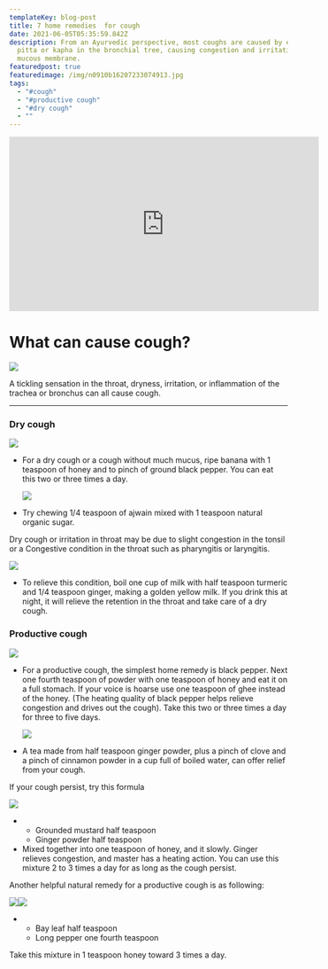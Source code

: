 ```yaml
---
templateKey: blog-post
title: 7 home remedies  for cough
date: 2021-06-05T05:35:59.842Z
description: From an Ayurvedic perspective, most coughs are caused by excess
  pitta or kapha in the bronchial tree, causing congestion and irritation of the
  mucous membrane.
featuredpost: true
featuredimage: /img/n0910b16207233074913.jpg
tags:
  - "#cough"
  - "#productive cough"
  - "#dry cough"
  - ""
---
```

<!--StartFragment-->

<style>

::-webkit-scrollbar{

width: 10px;

}

::-webkit-scrollbar-track{

border-radius: 5px;

box-shadow: inset 0 0 10px rgba(0,0,0,0.25 green, blue, alpha);

}

::-webkit-scrollbar-thumb {

border-radius: 5px;

background-color: #009578;

}

::-webkit-scrollbar-thumb :hover{

background-color: #6dcdb1;

}

</style>

<!--EndFragment-->

<!--StartFragment-->

<iframe width="560" height="315" src="https://www.youtube.com/embed/q3-suV3JliE" title="YouTube video player" frameborder="0" allow="accelerometer; autoplay; clipboard-write; encrypted-media; gyroscope; picture-in-picture" allowfullscreen></iframe>

# What can cause cough?

[![](https://1.bp.blogspot.com/-rkzv2azQIYw/YLHaC-RBazI/AAAAAAAAAVs/nnk1lLZlFoMzz3B_EXaI7m-HKORtiVTUQCNcBGAsYHQ/s320/coronavirus-4952102_640.jpg)](https://www.blogger.com/u/1/blog/post/edit/7168298537165131910/2415280919806185679#)

A tickling sensation in the throat, dryness, irritation, or inflammation of the trachea or bronchus can all cause cough.

- - -

### Dry cough

[![](https://1.bp.blogspot.com/-VZcPEgjHTMA/YLHbqxGIWvI/AAAAAAAAAV8/Nwys_T2-sVktPEqAB2oOzv1b3LQArqU8QCNcBGAsYHQ/s320/bananas-6258581_1280.jpg)](https://www.blogger.com/u/1/blog/post/edit/7168298537165131910/2415280919806185679#)

* For a dry cough or a cough without much mucus, ripe banana with 1 teaspoon of honey and to pinch of ground black pepper. You can eat this two or three times a day.

  [![](https://1.bp.blogspot.com/-mN70bsD4q58/YLHcZLDO53I/AAAAAAAAAWE/325n_Ht5S28Ar4dpO1KN11Fd_3D2NLt3wCNcBGAsYHQ/s320/ajwain-3395800_960_720.jpg)](https://www.blogger.com/u/1/blog/post/edit/7168298537165131910/2415280919806185679#)
* Try chewing 1/4 teaspoon of ajwain mixed with 1 teaspoon natural organic sugar.

Dry cough or irritation in throat may be due to slight congestion in the tonsil or a Congestive condition in the throat such as pharyngitis or laryngitis.

[![](https://1.bp.blogspot.com/-cQWO1nok75I/YLHcpWqlEOI/AAAAAAAAAWM/Yy3tFhyTwnw-DDT9iANCj7Md2QRIdW1-ACNcBGAsYHQ/s320/milk-2474993_960_720.jpg)](https://www.blogger.com/u/1/blog/post/edit/7168298537165131910/2415280919806185679#)

* To relieve this condition, boil one cup of milk with half teaspoon turmeric and 1/4 teaspoon ginger, making a golden yellow milk. If you drink this at night, it will relieve the retention in the throat and take care of a dry cough.

### Productive cough

[![](https://1.bp.blogspot.com/-dKzMi506RSQ/YLHc-tELCtI/AAAAAAAAAWU/rL9q_R6z9dEINbzLbyptWjboz6o-S0pswCNcBGAsYHQ/s320/peppercorns-1992412_960_720.jpg)](https://www.blogger.com/u/1/blog/post/edit/7168298537165131910/2415280919806185679#)

* For a productive cough, the simplest home remedy is black pepper. Next one fourth teaspoon of powder with one teaspoon of honey and eat it on a full stomach. If your voice is hoarse use one teaspoon of ghee instead of the honey. (The heating quality of black pepper helps relieve congestion and drives out the cough). Take this two or three times a day for three to five days.

  [![](https://1.bp.blogspot.com/-zGgNZ9uOqk0/YLHdOtkNNZI/AAAAAAAAAWc/LWvjlqO6RwAY8RB54Jtj_MYDfrpguywTgCNcBGAsYHQ/s320/tea-cup-2107599_960_720.jpg)](https://www.blogger.com/u/1/blog/post/edit/7168298537165131910/2415280919806185679#)
* A tea made from half teaspoon ginger powder, plus a pinch of clove and a pinch of cinnamon powder in a cup full of boiled water, can offer relief from your cough.

If your cough persist, try this formula

[![](https://1.bp.blogspot.com/-b-LI0C-qBcE/YLHdh8PYpTI/AAAAAAAAAWk/0A5L1cfngZYhGDXvWd1QtFEh38Os0w_LwCNcBGAsYHQ/s320/mustard-1039768_960_720.jpg)](https://www.blogger.com/u/1/blog/post/edit/7168298537165131910/2415280919806185679#)

* * Grounded mustard half teaspoon
  * Ginger powder half teaspoon
* Mixed together into one teaspoon of honey, and it slowly. Ginger relieves congestion, and master has a heating action. You can use this mixture 2 to 3 times a day for as long as the cough persist.

Another helpful natural remedy for a productive cough is as following:

[![](https://1.bp.blogspot.com/-FESOygGWpO0/YLHePBPys_I/AAAAAAAAAWw/XOipEz8wHSM4Ja8PWvutXDxLa6il1ALGwCNcBGAsYHQ/w277-h184/laurel-272961_960_720.jpg)](https://www.blogger.com/u/1/blog/post/edit/7168298537165131910/2415280919806185679#)[![](https://1.bp.blogspot.com/-SI9Ufqjg38s/YLHeIjj2nxI/AAAAAAAAAWs/VDzCpP9BO6EUdbI5X2L9HGy0E_dvXdApACNcBGAsYHQ/w310-h202/513EVzVLkgL._AC_SX425_.jpg)](https://www.blogger.com/u/1/blog/post/edit/7168298537165131910/2415280919806185679#)

* * Bay leaf half teaspoon
  * Long pepper one fourth teaspoon

Take this mixture in 1 teaspoon honey toward 3 times a day.

<!--EndFragment-->